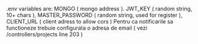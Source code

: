 .env variables are: MONGO ( mongo address ). JWT_KEY ( random string, 10+ chars ), MASTER_PASSWORD ( random string, used for register ), CLIENT_URL ( client adress to allow cors )
Pentru ca notificarile sa functioneze trebuie configurata o adresa de email ( vezi /controllers/projects line 203 )
